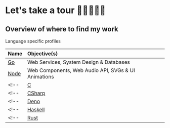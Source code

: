 # Let's take a tour 👨🏿‍💻👋🏿

## Overview of where to find my work

Language specific profiles

|Name|Objective(s)|
|:----|:----|
|[Go](https://github.com/topheruk-go)|Web Services, System Design & Databases|
|[Node](https://github.com/topheruk-node)|Web Components, Web Audio API, SVGs & UI Animations|
<!-- |[C](/organisation/c/.github/profile/README.md)|CMake & Digital Signal Processing| -->
<!-- |[CSharp](/organisation/c-sharp/.github/profile/README.md)|.NET & PowerShell| -->
<!-- |[Deno](/organisation/deno/.github/profile/README.md)|Parsing Data, Web Sockets| -->
<!-- |[Haskell](/organisation/haskell/.github/profile/README.md)|Parsing Data, Data Structures & Algorithms| -->
<!-- |[Rust](/organisation/rust/.github/profile/README.md)|Digital Signal Processing, Web Assembly, Data Structures & Algorithms| -->

<!-- 
- inspiratartion https://github.com/abhisheknaiidu/awesome-github-profile-readme#game-mode-
 -->